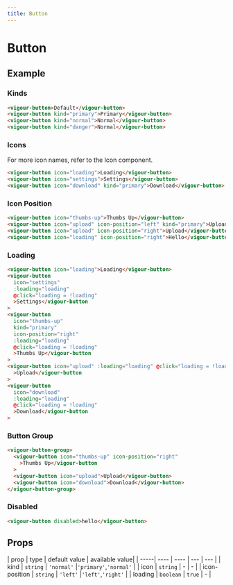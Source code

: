 ```yaml
---
title: Button
---
```


# Button

## Example

### Kinds

<button-example-1></button-example-1>

```html
<vigour-button>Default</vigour-button>
<vigour-button kind="primary">Primary</vigour-button>
<vigour-button kind="normal">Normal</vigour-button>
<vigour-button kind="danger">Normal</vigour-button>
```

### Icons

For more icon names, refer to the Icon component.

<button-example-2></button-example-2>

```html
<vigour-button icon="loading">Loading</vigour-button>
<vigour-button icon="settings">Settings</vigour-button>
<vigour-button icon="download" kind="primary">Download</vigour-button>
```

### Icon Position

<button-example-3></button-example-3>

```html    
<vigour-button icon="thumbs-up">Thumbs Up</vigour-button>
<vigour-button icon="upload" icon-position="left" kind="primary">Upload</vigour-button>
<vigour-button icon="upload" icon-position="right">Upload</vigour-button>
<vigour-button icon="loading" icon-position="right">Hello</vigour-button>
```

### Loading

<button-example-4></button-example-4>

```html
<vigour-button icon="loading">Loading</vigour-button>
<vigour-button
  icon="settings"
  :loading="loading"
  @click="loading = !loading"
  >Settings</vigour-button
>
<vigour-button
  icon="thumbs-up"
  kind="primary"
  icon-position="right"
  :loading="loading"
  @click="loading = !loading"
  >Thumbs Up</vigour-button
>
<vigour-button icon="upload" :loading="loading" @click="loading = !loading"
  >Upload</vigour-button
>
<vigour-button
  icon="download"
  :loading="loading"
  @click="loading = !loading"
  >Download</vigour-button
>
```

### Button Group

<button-example-5></button-example-5>

```html
<vigour-button-group>
  <vigour-button icon="thumbs-up" icon-position="right"
    >Thumbs Up</vigour-button
  >
  <vigour-button icon="upload">Upload</vigour-button>
  <vigour-button icon="download">Download</vigour-button>
</vigour-button-group>
```

### Disabled

<button-example-6></button-example-6>

```html
<vigour-button disabled>hello</vigour-button>
```

## Props

| prop | type | default value | available value|
| -----| ---- | ---- | --- | --- |
| kind | `string` | `'normal'` |`'primary'`,`'normal'` |
| icon | `string` | - | - |
| icon-position | `string` | `'left'` |`'left'`,`'right'` |
| loading | `boolean` | `true` | - |
